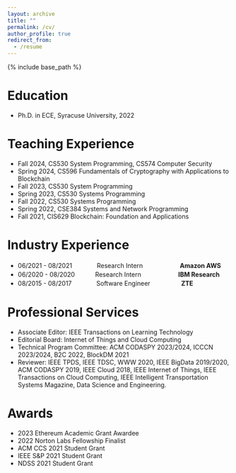 ```yaml
---
layout: archive
title: ""
permalink: /cv/
author_profile: true
redirect_from:
  - /resume
---
```


{% include base_path %}

Education
======
* Ph.D. in ECE, Syracuse University, 2022

Teaching Experience
=====
* Fall 2024, CS530 System Programming, CS574 Computer Security
* Spring 2024, CS596 Fundamentals of Cryptography with Applications to Blockchain
* Fall 2023, CS530 System Programming
* Spring 2023, CS530 Systems Programming
* Fall 2022, CS530 Systems Programming
* Spring 2022, CSE384 Systems and Network Programming
* Fall 2021, CIS629  Blockchain: Foundation and Applications

Industry Experience
======
* 06/2021 - 08/2021　　　　Research Intern　　　　　　**Amazon AWS**
* 06/2020 - 08/2020　　　  Research Intern　　　　　　**IBM Research**
* 08/2015 - 08/2017　　　　Software Engineer　　　　　**ZTE**

Professional Services
======
* Associate Editor: IEEE Transactions on Learning Technology
* Editorial Board: Internet of Things and Cloud Computing
* Technical Program Committee: ACM CODASPY 2023/2024, ICCCN 2023/2024, B2C 2022, BlockDM 2021
* Reviewer: IEEE TPDS, IEEE TDSC, WWW 2020, IEEE BigData 2019/2020, ACM CODASPY 2019, IEEE Cloud 2018, IEEE Internet of Things, IEEE Transactions on Cloud Computing, IEEE Intelligent Transportation Systems Magazine, Data Science and Engineering.

Awards
===
* 2023 Ethereum Academic Grant Awardee
* 2022 Norton Labs Fellowship Finalist
* ACM CCS 2021 Student Grant
* IEEE S&P 2021 Student Grant
* NDSS 2021 Student Grant
